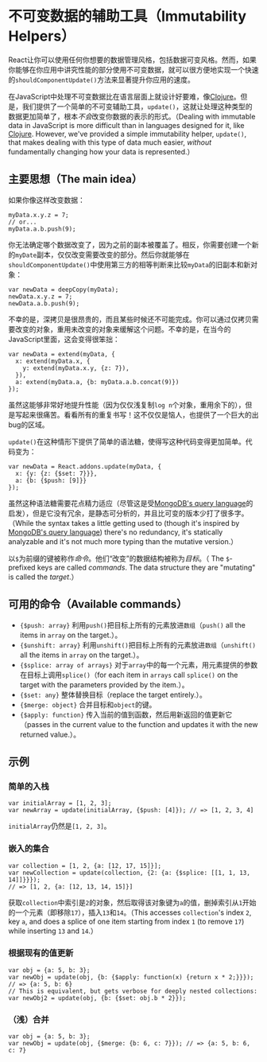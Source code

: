 # 不可变数据的辅助工具（Immutability Helpers）


React让你可以使用任何你想要的数据管理风格，包括数据可变风格。然而，如果你能够在你应用中讲究性能的部分使用不可变数据，就可以很方便地实现一个快速的`shouldComponentUpdate()`方法来显著提升你应用的速度。

在JavaScript中处理不可变数据比在语言层面上就设计好要难，像[Clojure](http://clojure.org/)。但是，我们提供了一个简单的不可变辅助工具，`update()`，这就让处理这种类型的数据更加简单了，根本*不会*改变你数据的表示的形式。（Dealing with immutable data in JavaScript is more difficult than in languages designed for it, like [Clojure](http://clojure.org/). However, we've provided a simple immutability helper, `update()`, that makes dealing with this type of data much easier, *without* fundamentally changing how your data is represented.）

## 主要思想（The main idea）

如果你像这样改变数据：

```
myData.x.y.z = 7;
// or...
myData.a.b.push(9);
```

你无法确定哪个数据改变了，因为之前的副本被覆盖了。相反，你需要创建一个新的`myDate`副本，仅仅改变需要改变的部分。然后你就能够在`shouldComponentUpdate()`中使用第三方的相等判断来比较`myData`的旧副本和新对象：

```
var newData = deepCopy(myData);
newData.x.y.z = 7;
newData.a.b.push(9);
```

不幸的是，深拷贝是很昂贵的，而且某些时候还不可能完成。你可以通过仅拷贝需要改变的对象，重用未改变的对象来缓解这个问题。不幸的是，在当今的JavaScript里面，这会变得很笨拙：

```
var newData = extend(myData, {
  x: extend(myData.x, {
    y: extend(myData.x.y, {z: 7}),
  }),
  a: extend(myData.a, {b: myData.a.b.concat(9)})
});
```

虽然这能够非常好地提升性能（因为仅仅浅复制`log n`个对象，重用余下的），但是写起来很痛苦。看看所有的重复书写！这不仅仅是恼人，也提供了一个巨大的出bug的区域。

`update()`在这种情形下提供了简单的语法糖，使得写这种代码变得更加简单。代码变为：

```
var newData = React.addons.update(myData, {
  x: {y: {z: {$set: 7}}},
  a: {b: {$push: [9]}}
});
```

虽然这种语法糖需要花点精力适应（尽管这是受[MongoDB's query language](http://docs.mongodb.org/manual/core/crud-introduction/#query)的启发），但是它没有冗余，是静态可分析的，并且比可变的版本少打了很多字。（While the syntax takes a little getting used to (though it's inspired by [MongoDB's query language](http://docs.mongodb.org/manual/core/crud-introduction/#query)) there's no redundancy, it's statically analyzable and it's not much more typing than the mutative version.）

以`$`为前缀的键被称作*命令*。他们“改变”的数据结构被称为*目标*。（
The `$`-prefixed keys are called *commands*. The data structure they are "mutating" is called the *target*.）

## 可用的命令（Available commands）

  * `{$push: array}` 利用`push()`把目标上所有的元素放进`数组`（`push()` all the items in `array` on the target.）。
  * `{$unshift: array}` 利用`unshift()`把目标上所有的元素放进`数组`（`unshift()` all the items in `array` on the target.）。
  * `{$splice: array of arrays}` 对于`array`中的每一个元素，用元素提供的参数在目标上调用`splice()`（for each item in `arrays` call `splice()` on the target with the parameters provided by the item.）。
  * `{$set: any}` 整体替换目标（replace the target entirely.）。
  * `{$merge: object}` 合并目标和`object`的键。
  * `{$apply: function}` 传入当前的值到函数，然后用新返回的值更新它（passes in the current value to the function and updates it with the new returned value.）。

## 示例

### 简单的入栈

```
var initialArray = [1, 2, 3];
var newArray = update(initialArray, {$push: [4]}); // => [1, 2, 3, 4]
```
`initialArray`仍然是`[1, 2, 3]`。

### 嵌入的集合

```
var collection = [1, 2, {a: [12, 17, 15]}];
var newCollection = update(collection, {2: {a: {$splice: [[1, 1, 13, 14]]}}});
// => [1, 2, {a: [12, 13, 14, 15]}]
```
获取`collection`中索引是`2`的对象，然后取得该对象键为`a`的值，删掉索引从`1`开始的一个元素（即移除`17`），插入`13`和`14`。（This accesses `collection`'s index `2`, key `a`, and does a splice of one item starting from index `1` (to remove `17`) while inserting `13` and `14`.）

### 根据现有的值更新

```
var obj = {a: 5, b: 3};
var newObj = update(obj, {b: {$apply: function(x) {return x * 2;}}});
// => {a: 5, b: 6}
// This is equivalent, but gets verbose for deeply nested collections:
var newObj2 = update(obj, {b: {$set: obj.b * 2}});
```

### （浅）合并

```
var obj = {a: 5, b: 3};
var newObj = update(obj, {$merge: {b: 6, c: 7}}); // => {a: 5, b: 6, c: 7}
```

